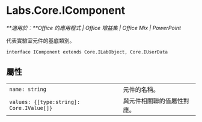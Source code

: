 
# <a name="labs.core.icomponent"></a>Labs.Core.IComponent

 _**適用於︰**Office 的應用程式 | Office 增益集 | Office Mix | PowerPoint_

代表實驗室元件的基底類別。

```
interface IComponent extends Core.ILabObject, Core.IUserData
```


## <a name="properties"></a>屬性


|||
|:-----|:-----|
| `name: string`|元件的名稱。|
| `values: {[type:string]: Core.IValue[]}`|與元件相關聯的值屬性對應。|
